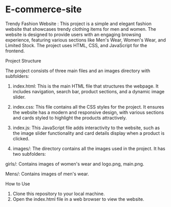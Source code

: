 # E-commerce-site
Trendy Fashion Website : 
This project is a simple and elegant fashion website that showcases trendy clothing items for men and women. The website is designed to provide users with an engaging browsing experience, featuring various sections like Men's Wear, Women's Wear, and Limited Stock. The project uses HTML, CSS, and JavaScript for the frontend.

Project Structure

The project consists of three main files and an images directory with subfolders:

1) index.html: This is the main HTML file that structures the webpage. It includes navigation, search bar, product sections, and a dynamic image slider.

2) index.css: This file contains all the CSS styles for the project. It ensures the website has a modern and responsive design, with various sections and cards styled to highlight the products attractively.

3) index.js: This JavaScript file adds interactivity to the website, such as the image slider functionality and card details display when a product is clicked.

4) images/: The directory contains all the images used in the project. It has two subfolders:

girls/: Contains images of women's wear and logo.png, main.png.

Mens/: Contains images of men's wear.

How to Use 

1) Clone this repository to your local machine.
2) Open the index.html file in a web browser to view the website.
